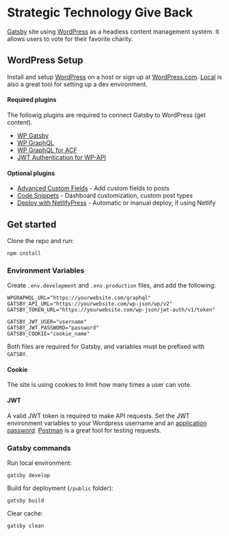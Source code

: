 # Strategic Technology Give Back

[Gatsby](https://www.gatsbyjs.com) site using [WordPress](https://wordpress.org) as a headless content management system. It allows users to vote for their favorite charity.

## WordPress Setup

Install and setup [WordPress](http://wordpress.org) on a host or sign up at [WordPress.com](http://wordpress.com). [Local](https://localwp.com/) is also a great tool for setting up a dev environment.

#### Required plugins

The followig plugins are required to connect Gatsby to WordPress (get content).

- [WP Gatsby](https://wordpress.org/plugins/wp-gatsby)
- [WP GraphQL](https://wordpress.org/plugins/wp-graphql)
- [WP GraphQL for ACF](https://www.wpgraphql.com/acf)
- [JWT Authentication for WP-API](https://wordpress.org/plugins/jwt-authentication-for-wp-rest-api)

#### Optional plugins
- [Advanced Custom Fields](https://wordpress.org/plugins/advanced-custom-fields) - Add custom fields to posts
- [Code Snippets](https://wordpress.org/plugins/code-snippets) - Dashboard customization, custom post types
- [Deploy with NetlifyPress](https://wordpress.org/plugins/deploy-netlifypress) - Automatic or manual deploy, if using Netlify


## Get started

Clone the repo and run:

```
npm install
```

### Environment Variables

Create `.env.development` and `.env.production` files, and add the following:

```
WPGRAPHQL_URL="https://yourwebsite.com/graphql"
GATSBY_API_URL="https://yourwebsite.com/wp-json/wp/v2"
GATSBY_TOKEN_URL="https://yourwebsite.com/wp-json/jwt-auth/v1/token"

GATSBY_JWT_USER="username"
GATSBY_JWT_PASSWORD="password"
GATSBY_COOKIE="cookie_name"
```

Both files are required for Gatsby, and variables must be prefixed with `GATSBY`.

#### Cookie
The site is using cookies to limit how many times a user can vote.

#### JWT

A valid JWT token is required to make API requests. Set the JWT environment variables to your Wordpress username and an [application password](https://make.wordpress.org/core/2020/11/05/application-passwords-integration-guide). [Postman](https://www.postman.com) is a great tool for testing requests.

### Gatsby commands

Run local environment:

```
gatsby develop
```

Build for deployment (`/public` folder):

```
gatsby build
```

Clear cache:

```
gatsby clean
```
